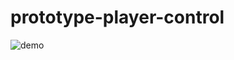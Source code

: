 # prototype-player-control

![demo](https://github.com/phillipeaam/prototype-player-control/assets/8191195/369dfd75-6a65-4510-a3b8-a4616e8142ad)
